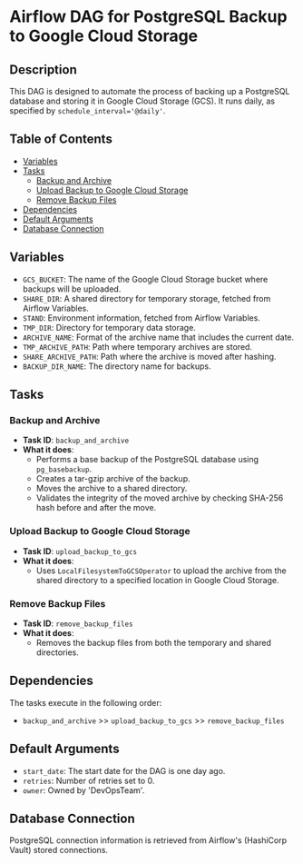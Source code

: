 # Airflow DAG for PostgreSQL Backup to Google Cloud Storage

## Description

This DAG is designed to automate the process of backing up a PostgreSQL database and storing it in Google Cloud Storage (GCS). It runs daily, as specified by `schedule_interval='@daily'`.

## Table of Contents

- [Variables](#variables)
- [Tasks](#tasks)
    - [Backup and Archive](#backup-and-archive)
    - [Upload Backup to Google Cloud Storage](#upload-backup-to-google-cloud-storage)
    - [Remove Backup Files](#remove-backup-files)
- [Dependencies](#dependencies)
- [Default Arguments](#default-arguments)
- [Database Connection](#database-connection)

## Variables

- `GCS_BUCKET`: The name of the Google Cloud Storage bucket where backups will be uploaded.
- `SHARE_DIR`: A shared directory for temporary storage, fetched from Airflow Variables.
- `STAND`: Environment information, fetched from Airflow Variables.
- `TMP_DIR`: Directory for temporary data storage.
- `ARCHIVE_NAME`: Format of the archive name that includes the current date.
- `TMP_ARCHIVE_PATH`: Path where temporary archives are stored.
- `SHARE_ARCHIVE_PATH`: Path where the archive is moved after hashing.
- `BACKUP_DIR_NAME`: The directory name for backups.

## Tasks

### Backup and Archive

- **Task ID**: `backup_and_archive`
- **What it does**:
    - Performs a base backup of the PostgreSQL database using `pg_basebackup`.
    - Creates a tar-gzip archive of the backup.
    - Moves the archive to a shared directory.
    - Validates the integrity of the moved archive by checking SHA-256 hash before and after the move.

### Upload Backup to Google Cloud Storage

- **Task ID**: `upload_backup_to_gcs`
- **What it does**:
    - Uses `LocalFilesystemToGCSOperator` to upload the archive from the shared directory to a specified location in Google Cloud Storage.

### Remove Backup Files

- **Task ID**: `remove_backup_files`
- **What it does**:
    - Removes the backup files from both the temporary and shared directories.

## Dependencies

The tasks execute in the following order:
- `backup_and_archive` >> `upload_backup_to_gcs` >> `remove_backup_files`

## Default Arguments

- `start_date`: The start date for the DAG is one day ago.
- `retries`: Number of retries set to 0.
- `owner`: Owned by 'DevOpsTeam'.

## Database Connection

PostgreSQL connection information is retrieved from Airflow's (HashiCorp Vault) stored connections.

